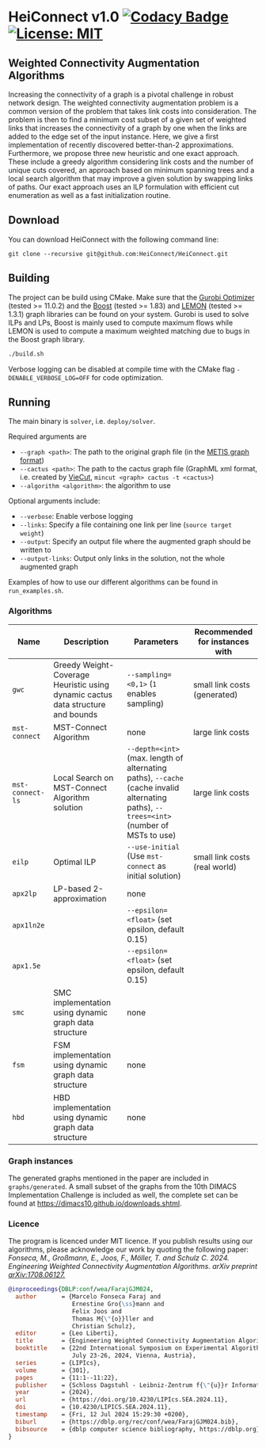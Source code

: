 HeiConnect v1.0 [![Codacy Badge](https://app.codacy.com/project/badge/Grade/9d0d08ba6b2d42699ab74fe5f9697bb9)](https://www.codacy.com/gh/KaHIP/KaHIP/dashboard?utm_source=github.com&utm_medium=referral&utm_content=KaHIP/KaHIP&utm_campaign=Badge_Grade)
[![License: MIT](https://img.shields.io/badge/License-MIT-yellow.svg)](https://opensource.org/licenses/MIT)
=====

## Weighted Connectivity Augmentation Algorithms

Increasing the connectivity of a graph is a pivotal challenge in robust network design. The weighted connectivity augmentation problem is a common version of the problem that takes link costs into consideration. The problem is then to find a minimum cost subset of a given set of weighted links that increases the connectivity of a graph by one when the links are added to the edge set of the input instance. Here, we give a first implementation of recently discovered better-than-2 approximations. Furthermore, we propose three new heuristic and one exact approach. These include a greedy algorithm considering link costs and the number of unique cuts covered, an approach based on minimum spanning trees and a local search algorithm that may improve a given solution by swapping links of paths. Our exact approach uses an ILP formulation with efficient cut enumeration as well as a fast initialization routine. 

## Download 
You can download HeiConnect with the following command line:

```console
git clone --recursive git@github.com:HeiConnect/HeiConnect.git
```

## Building

The project can be build using CMake. Make sure that the [Gurobi Optimizer](https://www.gurobi.com/solutions/gurobi-optimizer) (tested >= 11.0.2) and the [Boost](https://boost.org) (tested >= 1.83) and [LEMON](https://lemon.cs.elte.hu/trac/lemon) (tested >= 1.3.1) graph libraries can be found on your system. Gurobi is used to solve ILPs and LPs, Boost is mainly used to compute maximum flows while LEMON is used to compute a maximum weighted matching due to bugs in the Boost graph library.

```sh
./build.sh
```

Verbose logging can be disabled at compile time with the CMake flag `-DENABLE_VERBOSE_LOG=OFF` for code optimization.

## Running

The main binary is `solver`, i.e. `deploy/solver`.

Required arguments are

- `--graph <path>`: The path to the original graph file (in the [METIS graph format](http://people.sc.fsu.edu/~jburkardt/data/metis_graph/metis_graph.html))
- `--cactus <path>`: The path to the cactus graph file (GraphML xml format, i.e. created by [VieCut](https://github.com/VieCut/VieCut), `mincut <graph> cactus -t <cactus>`)
- `--algorithm <algorithm>`: the algorithm to use

Optional arguments include:

- `--verbose`: Enable verbose logging
- `--links`: Specify a file containing one link per line (`source target weight`)
- `--output`: Specify an output file where the augmented graph should be written to
- `--output-links`: Output only links in the solution, not the whole augmented graph

Examples of how to use our different algorithms can be found in `run_examples.sh`.

### Algorithms

| Name             | Description                                                                     | Parameters                                                                                                                               | Recommended for instances with |
| ---------------- | ------------------------------------------------------------------------------- | ---------------------------------------------------------------------------------------------------------------------------------------- | -------------------------------|
| `gwc`            | Greedy Weight-Coverage Heuristic using dynamic cactus data structure and bounds | `--sampling=<0,1>` (`1` enables sampling)                                                                                                | small link costs (generated)   | 
| `mst-connect`    | MST-Connect Algorithm                                                           | none                                                                                                                                     | large link costs               |
| `mst-connect-ls` | Local Search on MST-Connect Algorithm solution                                  | `--depth=<int>` (max. length of alternating paths), `--cache` (cache invalid alternating paths), `--trees=<int>` (number of MSTs to use) | large link costs               |
| `eilp`           | Optimal ILP                                                                     | `--use-initial` (Use `mst-connect` as initial solution)                                                                                  | small link costs (real world)  |
| `apx2lp`         | LP-based 2-approximation                                                        | none                                                                                                                                     |
| `apx1ln2e`       |                                                                                 | `--epsilon=<float>` (set epsilon, default 0.15)                                                                                          |
| `apx1.5e`        |                                                                                 | `--epsilon=<float>` (set epsilon, default 0.15)                                                                                          |
| `smc`            | SMC implementation using dynamic graph data structure                           | none                                                                                                                                     |
| `fsm`            | FSM implementation using dynamic graph data structure                           | none                                                                                                                                     |
| `hbd`            | HBD implementation using dynamic graph data structure                           | none                                                                                                                                     |

### Graph instances

The generated graphs mentioned in the paper are included in `graphs/generated`. A small subset of the graphs from the 10th DIMACS Implementation Challenge is included as well, the complete set can be found at https://dimacs10.github.io/downloads.shtml.

### Licence

The program is licenced under MIT licence.
If you publish results using our algorithms, please acknowledge our work by quoting the following paper:
_Fonseca, M., Großmann, E., Joos, F., Möller, T. and Schulz C. 2024. Engineering Weighted Connectivity Augmentation Algorithms. arXiv preprint [arXiv:1708.06127.](https://arxiv.org/abs/2402.07753)_

```bibtex
@inproceedings{DBLP:conf/wea/FarajGJM024,
  author       = {Marcelo Fonseca Faraj and
                  Ernestine Gro{\ss}mann and
                  Felix Joos and
                  Thomas M{\"{o}}ller and
                  Christian Schulz},
  editor       = {Leo Liberti},
  title        = {Engineering Weighted Connectivity Augmentation Algorithms},
  booktitle    = {22nd International Symposium on Experimental Algorithms, {SEA} 2024,
                  July 23-26, 2024, Vienna, Austria},
  series       = {LIPIcs},
  volume       = {301},
  pages        = {11:1--11:22},
  publisher    = {Schloss Dagstuhl - Leibniz-Zentrum f{\"{u}}r Informatik},
  year         = {2024},
  url          = {https://doi.org/10.4230/LIPIcs.SEA.2024.11},
  doi          = {10.4230/LIPICS.SEA.2024.11},
  timestamp    = {Fri, 12 Jul 2024 15:29:30 +0200},
  biburl       = {https://dblp.org/rec/conf/wea/FarajGJM024.bib},
  bibsource    = {dblp computer science bibliography, https://dblp.org}
}
```
